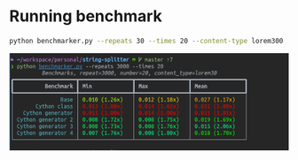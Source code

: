 # Running benchmark


```bash
python benchmarker.py --repeats 30 --times 20 --content-type lorem300
```

![benchmark exmaple](./pic.png)
